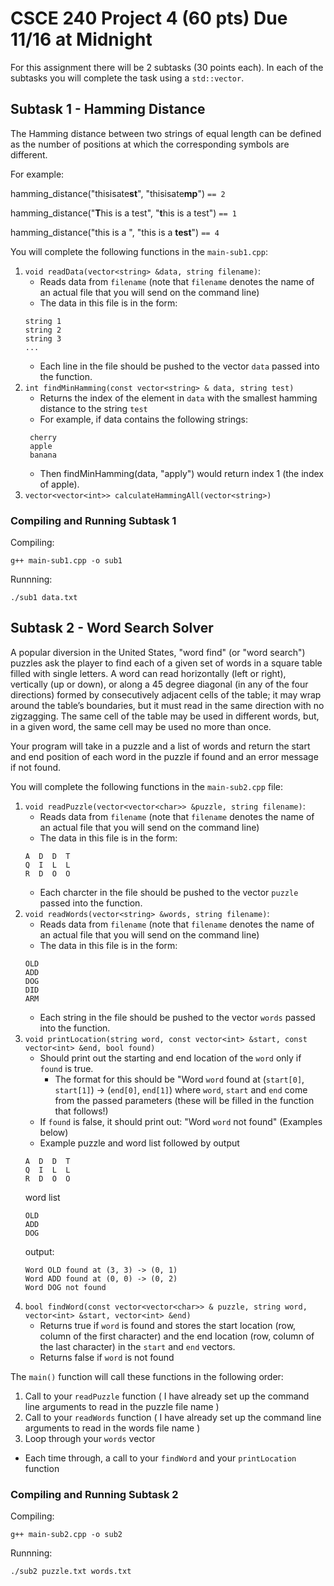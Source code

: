 # CSCE 240 Project 4 (60 pts) Due 11/16 at Midnight
For this assignment there will be 2 subtasks (30 points each). In each of the subtasks you will complete the task using a `std::vector`. 

## Subtask 1 - Hamming Distance
The Hamming distance between two strings of equal length can be defined as the number of positions at which the corresponding symbols are different. 

For example:

hamming_distance("thisisate**st**", "thisisate**mp**") `== 2` 

hamming_distance("**T**his is a test", "**t**his is a test") `== 1` 

hamming_distance("this is a ", "this is a **test**") `== 4`

You will complete the following functions in the `main-sub1.cpp`: 
1. `void readData(vector<string> &data, string filename)`: 
   - Reads data from `filename` (note that `filename` denotes the name of an actual file that you will send on the command line)
    - The data in this file is in the form: 
    ```
    string 1
    string 2
    string 3
    ...
    ```
    - Each line in the file should be pushed to the vector `data` passed into the function. 
2. `int findMinHamming(const vector<string> & data, string test)`
   - Returns the index of the element in `data` with the smallest hamming distance to the string `test`
   - For example, if data contains the following strings:
   ```
    cherry
    apple
    banana
   ```
   - Then findMinHamming(data, "apply") would return index 1 (the index of apple).
3. `vector<vector<int>> calculateHammingAll(vector<string>)`

### Compiling and Running Subtask 1
Compiling: 
```
g++ main-sub1.cpp -o sub1
```
Runnning:
```
./sub1 data.txt
```
## Subtask 2 - Word Search Solver
A popular diversion in the United States, "word find" (or "word search") puzzles ask the player to find each of a given set of words in a square table filled with single letters. A word can read horizontally (left or right), vertically (up or down), or along a 45 degree diagonal (in any of the four directions) formed by consecutively adjacent cells of the table; it may wrap around the table’s boundaries, but it must read in the same direction with no zigzagging. The same cell of the table may be used in different words, but, in a given word, the same cell may be used no more than once. 

Your program will take in a puzzle and a list of words and return the start and end position of each word in the puzzle if found and an error message if not found.

You will complete the following functions in the `main-sub2.cpp` file: 
1. `void readPuzzle(vector<vector<char>> &puzzle, string filename)`: 
   - Reads data from `filename` (note that `filename` denotes the name of an actual file that you will send on the command line)
    - The data in this file is in the form: 
    ```
    A  D  D  T
    Q  I  L  L
    R  D  O  O
    ```
    - Each charcter in the file should be pushed to the vector `puzzle` passed into the function. 
2. `void readWords(vector<string> &words, string filename)`:
   - Reads data from `filename` (note that `filename` denotes the name of an actual file that you will send on the command line)
    - The data in this file is in the form: 
    ```
    OLD
    ADD
    DOG
    DID
    ARM
    ```
    - Each string in the file should be pushed to the vector `words` passed into the function. 
3. `void printLocation(string word, const vector<int> &start, const vector<int> &end, bool found)`
   - Should print out the starting and end location of the `word` only if `found` is true. 
      - The format for this should be "Word `word` found at (`start[0]`, `start[1]`) -> (`end[0]`, `end[1]`) where `word`, `start` and `end` come from the passed parameters (these will be filled in the function that follows!)
   - If `found` is false, it should print out: "Word `word` not found" (Examples below)
   - Example puzzle and word list followed by output
    ```
    A  D  D  T
    Q  I  L  L
    R  D  O  O
    ```
    word list
     ```
    OLD
    ADD
    DOG
    ```
    output:
    ```
    Word OLD found at (3, 3) -> (0, 1)
    Word ADD found at (0, 0) -> (0, 2)
    Word DOG not found
    ```
4. `bool findWord(const vector<vector<char>> & puzzle, string word, vector<int> &start, vector<int> &end)`
   - Returns true if `word` is found and stores the start location (row, column of the first character) and the end location (row, column of the last character) in the `start` and `end` vectors. 
   - Returns false if `word` is not found 

The `main()` function will call these functions in the following order: 
1. Call to your `readPuzzle` function ( I have already set up the command line arguments to read in the puzzle file name )
2. Call to your `readWords` function ( I have already set up the command line arguments to read in the words file name )
3. Loop through your `words` vector
  - Each time through, a call to your `findWord` and your `printLocation` function

### Compiling and Running Subtask 2
Compiling: 
```
g++ main-sub2.cpp -o sub2
```
Runnning:
```
./sub2 puzzle.txt words.txt
```
